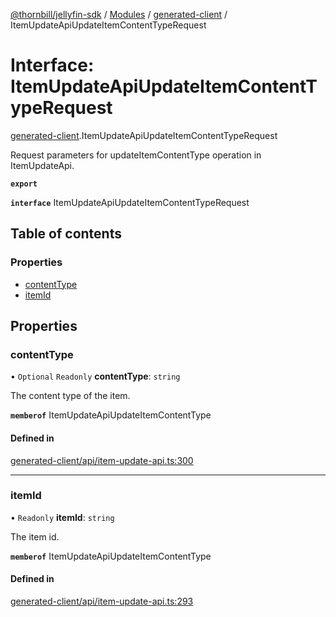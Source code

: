[@thornbill/jellyfin-sdk](../README.md) / [Modules](../modules.md) / [generated-client](../modules/generated_client.md) / ItemUpdateApiUpdateItemContentTypeRequest

# Interface: ItemUpdateApiUpdateItemContentTypeRequest

[generated-client](../modules/generated_client.md).ItemUpdateApiUpdateItemContentTypeRequest

Request parameters for updateItemContentType operation in ItemUpdateApi.

**`export`**

**`interface`** ItemUpdateApiUpdateItemContentTypeRequest

## Table of contents

### Properties

- [contentType](generated_client.ItemUpdateApiUpdateItemContentTypeRequest.md#contenttype)
- [itemId](generated_client.ItemUpdateApiUpdateItemContentTypeRequest.md#itemid)

## Properties

### contentType

• `Optional` `Readonly` **contentType**: `string`

The content type of the item.

**`memberof`** ItemUpdateApiUpdateItemContentType

#### Defined in

[generated-client/api/item-update-api.ts:300](https://github.com/thornbill/jellyfin-sdk-typescript/blob/b5d0506/src/generated-client/api/item-update-api.ts#L300)

___

### itemId

• `Readonly` **itemId**: `string`

The item id.

**`memberof`** ItemUpdateApiUpdateItemContentType

#### Defined in

[generated-client/api/item-update-api.ts:293](https://github.com/thornbill/jellyfin-sdk-typescript/blob/b5d0506/src/generated-client/api/item-update-api.ts#L293)

